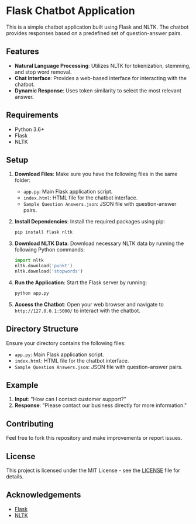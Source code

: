 # Flask Chatbot Application

This is a simple chatbot application built using Flask and NLTK. The chatbot provides responses based on a predefined set of question-answer pairs.

## Features

- **Natural Language Processing**: Utilizes NLTK for tokenization, stemming, and stop word removal.
- **Chat Interface**: Provides a web-based interface for interacting with the chatbot.
- **Dynamic Response**: Uses token similarity to select the most relevant answer.

## Requirements

- Python 3.6+
- Flask
- NLTK

## Setup

1. **Download Files**: Make sure you have the following files in the same folder:
   - `app.py`: Main Flask application script.
   - `index.html`: HTML file for the chatbot interface.
   - `Sample Question Answers.json`: JSON file with question-answer pairs.

2. **Install Dependencies**: Install the required packages using pip:

    ```bash
    pip install flask nltk
    ```

3. **Download NLTK Data**: Download necessary NLTK data by running the following Python commands:

    ```python
    import nltk
    nltk.download('punkt')
    nltk.download('stopwords')
    ```

4. **Run the Application**: Start the Flask server by running:

    ```bash
    python app.py
    ```

5. **Access the Chatbot**: Open your web browser and navigate to `http://127.0.0.1:5000/` to interact with the chatbot.

## Directory Structure

Ensure your directory contains the following files:

- `app.py`: Main Flask application script.
- `index.html`: HTML file for the chatbot interface.
- `Sample Question Answers.json`: JSON file with question-answer pairs.

## Example

1. **Input**: "How can I contact customer support?"
2. **Response**: "Please contact our business directly for more information."

## Contributing

Feel free to fork this repository and make improvements or report issues.

## License

This project is licensed under the MIT License - see the [LICENSE](LICENSE) file for details.

## Acknowledgements

- [Flask](https://flask.palletsprojects.com/)
- [NLTK](https://www.nltk.org/)

